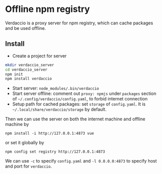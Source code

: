 
# Offline npm registry

Verdaccio is a proxy server for npm registry, which can cache packages and be used offline.

## Install

  * Create a project for server
  
```bash
mkdir verdaccio_server
cd verdaccio_server
npm init
npm install verdaccio
```

  * Start server: `node_modules/.bin/verdaccio`
  * Start server offline: comment out `proxy: npmjs` under `packages` section of `~/.config/verdaccio/config.yaml`, to forbid internet connection
  * Setup path for cached packages: set `storage` of `config.yaml`. It is `~/.local/share/verdaccio/storage` by default.
  
Then we can use the server on both the internet machine and offline machine by
```
npm install -i http://127.0.0.1:4873 vue
```

or set it globally by 
```
npm config set registry http://127.0.0.1:4873
```

We can use `-c` to specify `config.yaml` and `-l 0.0.0.0:4873` to specify host and port for `verdaccio`.
